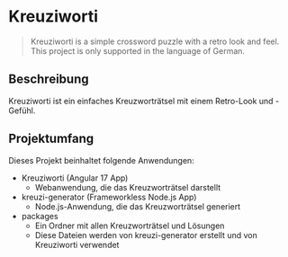# Kreuziworti

> Kreuziworti is a simple crossword puzzle with a retro look and feel. This project is only supported in the language of German.

## Beschreibung

Kreuziworti ist ein einfaches Kreuzworträtsel mit einem Retro-Look und -Gefühl.

## Projektumfang

Dieses Projekt beinhaltet folgende Anwendungen:

- Kreuziworti (Angular 17 App)
  - Webanwendung, die das Kreuzworträtsel darstellt
- kreuzi-generator (Frameworkless Node.js App)
  - Node.js-Anwendung, die das Kreuzworträtsel generiert
- packages
  - Ein Ordner mit allen Kreuzworträtsel und Lösungen
  - Diese Dateien werden von kreuzi-generator erstellt und von Kreuziworti verwendet